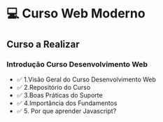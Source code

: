 # :computer: Curso Web Moderno #
## Curso a Realizar 

### Introdução Curso Desenvolvimento Web
- :white_check_mark: 1.Visão Geral do Curso Desenvolvimento Web
- :white_check_mark: 2.Repositório do Curso
- :white_check_mark: 3.Boas Práticas do Suporte
- :white_check_mark: 4.Importância dos Fundamentos
- :white_check_mark: 5. Por que aprender Javascript?


